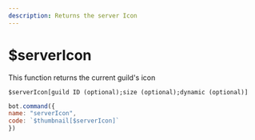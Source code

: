 ```yaml
---
description: Returns the server Icon
---
```


# $serverIcon

This function returns the current guild's icon

```text
$serverIcon[guild ID (optional);size (optional);dynamic (optional)]
```

```javascript
bot.command({
name: "serverIcon",
code: `$thumbnail[$serverIcon]`
})
```

